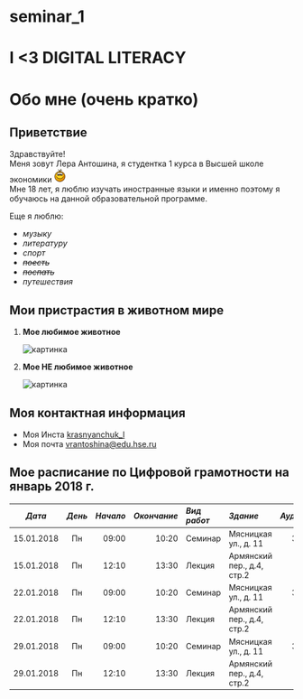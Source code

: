 # seminar_1
# I <3 DIGITAL LITERACY

# Обо мне (очень кратко)

## Приветствие
Здравствуйте!  
Меня зовут Лера Антошина, я студентка 1 курса в Высшей школе экономики ![sm](smile.gif)  
Мне 18 лет, я люблю изучать иностранные языки и именно поэтому я обучаюсь на данной образовательной программе.  

Еще я люблю:
 - _музыку_ 
 - _литературу_
 - _спорт_
 - ~~_поесть_~~
 - ~~_поспать_~~
 - _путешествия_
 
## Мои пристрастия в животном мире

1. __Moe любимое животное__

   ![картинка](http://titcat.ru/wa-data/public/blog/plugins/logopost/images/b5WN35EdpA.jpg "Паласатый Аленька")

2. __Moe НЕ любимое животное__

   ![картинка](http://uznamania.ru/uploads/photoset/_tmp/0u15babf29-97f5e660-6174de61.jpg-682x682-pad.jpg "Зверозавр")

## Моя контактная информация

 * Моя Инста [krasnyanchuk_l](https://www.instagram.com/krasnyanchuk_l/)  
 * Моя почта <vrantoshina@edu.hse.ru>

## Мое расписание по Цифровой грамотности на январь 2018 г.

| ___Дата___ | ___День___ | ___Начало___ | ___Окончание___ | ___Вид работ___ | ___Здание___ | ___Аудитория___ |
|:----------:| :---------:|-------------:|----------------:|:----------------|:-------------|:---------------:|
| 15.01.2018 | Пн | 09:00 | 10:20 | Семинар | Мясницкая ул., д. 11 | 320а |
| 15.01.2018 | Пн | 12:10 | 13:30 | Лекция | Армянский пер., д.4, стр.2 | 205 |
| 22.01.2018 | Пн | 09:00 | 10:20 | Семинар | Мясницкая ул., д. 11 | 320а |
| 22.01.2018 | Пн | 12:10 | 13:30 | Лекция | Армянский пер., д.4, стр.2 | 205 |
| 29.01.2018 | Пн | 09:00 | 10:20 | Семинар | Мясницкая ул., д. 11 | 320а |
| 29.01.2018 | Пн | 12:10 | 13:30 | Лекция | Армянский пер., д.4, стр.2 | 205 |
